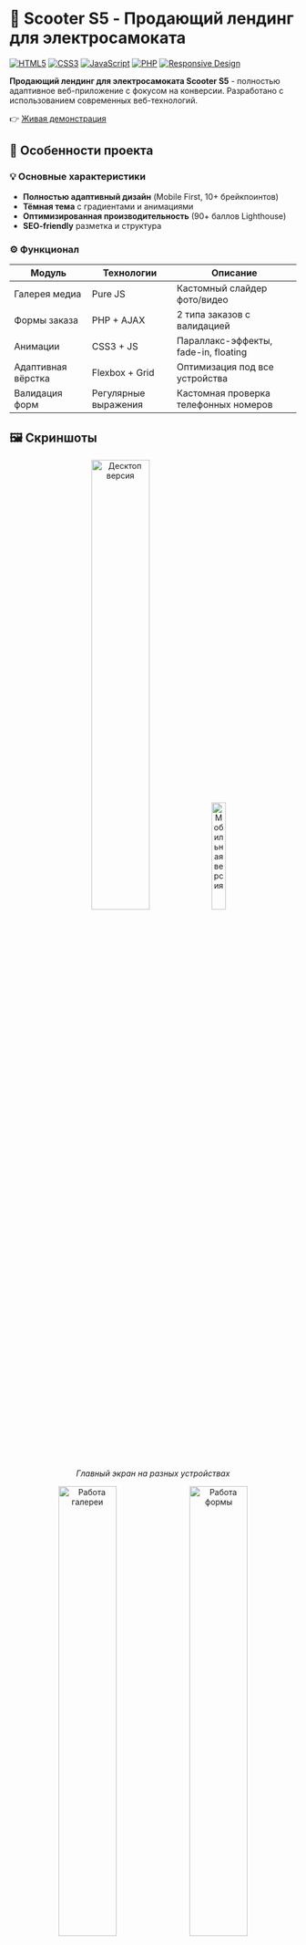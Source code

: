 # 🛴 Scooter S5 - Продающий лендинг для электросамоката

[![HTML5](https://img.shields.io/badge/HTML5-E34F26?style=flat&logo=html5&logoColor=white)](https://developer.mozilla.org/ru/docs/Web/HTML)
[![CSS3](https://img.shields.io/badge/CSS3-1572B6?style=flat&logo=css3&logoColor=white)](https://developer.mozilla.org/ru/docs/Web/CSS)
[![JavaScript](https://img.shields.io/badge/JavaScript-F7DF1E?style=flat&logo=javascript&logoColor=black)](https://developer.mozilla.org/ru/docs/Web/JavaScript)
[![PHP](https://img.shields.io/badge/PHP-777BB4?style=flat&logo=php&logoColor=white)](https://www.php.net/)
[![Responsive Design](https://img.shields.io/badge/Responsive-Design-green)](https://developer.mozilla.org/en-US/docs/Learn/CSS/CSS_layout/Responsive_Design)

**Продающий лендинг для электросамоката Scooter S5** - полностью адаптивное веб-приложение с фокусом на конверсии. Разработано с использованием современных веб-технологий.

👉 [Живая демонстрация](https://kiberwitch.github.io/Landing-Page/) 

## 🚀 Особенности проекта

### 💡 Основные характеристики
- **Полностью адаптивный дизайн** (Mobile First, 10+ брейкпоинтов)
- **Тёмная тема** с градиентами и анимациями
- **Оптимизированная производительность** (90+ баллов Lighthouse)
- **SEO-friendly** разметка и структура

### ⚙️ Функционал
| Модуль              | Технологии         | Описание                                  |
|---------------------|--------------------|-------------------------------------------|
| Галерея медиа       | Pure JS            | Кастомный слайдер фото/видео              |
| Формы заказа        | PHP + AJAX         | 2 типа заказов с валидацией               |
| Анимации            | CSS3 + JS          | Параллакс-эффекты, fade-in, floating      |
| Адаптивная вёрстка  | Flexbox + Grid     | Оптимизация под все устройства            |
| Валидация форм      | Регулярные выражения | Кастомная проверка телефонных номеров    |

## 🖼️ Скриншоты

<div align="center">
  <img src="screenshots/desktop-view.png" alt="Десктоп версия" width="45%">
  <img src="screenshots/mobile-view.png" alt="Мобильная версия" width="22%">
  
  *Главный экран на разных устройствах*
</div>

<div align="center">
  <img src="screenshots/gallery.gif" alt="Работа галереи" width="45%">
  <img src="screenshots/form.gif" alt="Работа формы" width="45%">
  
  *Интерактивные элементы: галерея и форма заказа*
</div>

## 🛠️ Технические особенности

### 🧩 Архитектурные решения
```mermaid
graph TD
    A[Главная страница] --> B[Медиа-галерея]
    A --> C[Форма самовывоза]
    A --> D[Форма доставки]
    A --> E[ТТХ самоката]
    C --> F[PHP обработчик]
    D --> F[PHP обработчик]
    F --> G[Отправка email]
